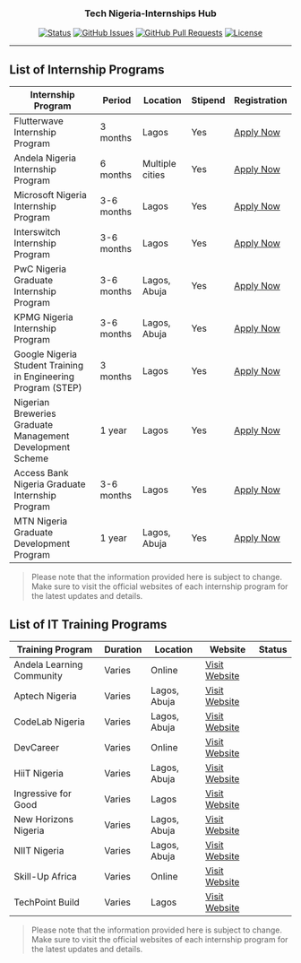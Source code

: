 <h3 align="center">Tech Nigeria-Internships Hub</h3>

<div align="center">

[![Status](https://img.shields.io/badge/status-active-success.svg)](https://github.com/Petsamuel/TechNigeria-InternshipsHub) [![GitHub Issues](https://img.shields.io/github/issues/kylelobo/The-Documentation-Compendium.svg)](https://github.com/TechNigeria-InternshipsHub) [![GitHub Pull Requests](https://img.shields.io/github/issues-pr/kylelobo/The-Documentation-Compendium.svg)](https://github.com/kylelobo/The-Documentation-Compendium/pulls)
[![License](https://img.shields.io/badge/license-MIT-blue.svg)](/LICENSE)

</div>

---

## List of Internship Programs

| Internship Program                                            | Period     | Location        | Stipend | Registration                                   |
| ------------------------------------------------------------- | ---------- | --------------- | ------- | ---------------------------------------------- |
| Flutterwave Internship Program                                | 3 months   | Lagos           | Yes     | [Apply Now](https://www.flutterwave.com)       |
| Andela Nigeria Internship Program                             | 6 months   | Multiple cities | Yes     | [Apply Now](https://www.andela.com)            |
| Microsoft Nigeria Internship Program                          | 3-6 months | Lagos           | Yes     | [Apply Now](https://www.microsoft.com)         |
| Interswitch Internship Program                                | 3-6 months | Lagos           | Yes     | [Apply Now](https://www.interswitch.com)       |
| PwC Nigeria Graduate Internship Program                       | 3-6 months | Lagos, Abuja    | Yes     | [Apply Now](https://www.pwc.com)               |
| KPMG Nigeria Internship Program                               | 3-6 months | Lagos, Abuja    | Yes     | [Apply Now](https://www.kpmg.com)              |
| Google Nigeria Student Training in Engineering Program (STEP) | 3 months   | Lagos           | Yes     | [Apply Now](https://www.google.com)            |
| Nigerian Breweries Graduate Management Development Scheme     | 1 year     | Lagos           | Yes     | [Apply Now](https://www.nigerianbreweries.com) |
| Access Bank Nigeria Graduate Internship Program               | 3-6 months | Lagos           | Yes     | [Apply Now](https://www.accessbankplc.com)     |
| MTN Nigeria Graduate Development Program                      | 1 year     | Lagos, Abuja    | Yes     | [Apply Now](https://www.mtnonline.com)         |

> Please note that the information provided here is subject to change. Make sure to visit the official websites of each internship program for the latest updates and details.

## List of IT Training Programs

| Training Program          | Duration | Location     | Website                                        | Status |
| ------------------------- | -------- | ------------ | ---------------------------------------------- | ------ |
| Andela Learning Community | Varies   | Online       | [Visit Website](https://andela.com/alc)        |
| Aptech Nigeria            | Varies   | Lagos, Abuja | [Visit Website](https://www.aptech-ng.com)     |
| CodeLab Nigeria           | Varies   | Lagos, Abuja | [Visit Website](https://www.codelab.com.ng)    |
| DevCareer                 | Varies   | Online       | [Visit Website](https://devcareer.io)          |
| HiiT Nigeria              | Varies   | Lagos, Abuja | [Visit Website](https://www.hiitplc.com)       |
| Ingressive for Good       | Varies   | Lagos        | [Visit Website](https://ingressive.org)        |
| New Horizons Nigeria      | Varies   | Lagos, Abuja | [Visit Website](https://www.newhorizons.com)   |
| NIIT Nigeria              | Varies   | Lagos, Abuja | [Visit Website](https://www.niit.com)          |
| Skill-Up Africa           | Varies   | Online       | [Visit Website](https://www.skillupafrica.com) |
| TechPoint Build           | Varies   | Lagos        | [Visit Website](https://techpoint.africa)      |

> Please note that the information provided here is subject to change. Make sure to visit the official websites of each internship program for the latest updates and details.
